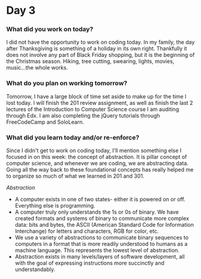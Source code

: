 # Day 3

### What did you work on today?

I did not have the opportunity to work on coding today. In my family, the day after Thanksgiving is something of a holiday in its own right. Thankfully it does not involve any part of Black Friday shopping, but it is the beginning of the Christmas season. Hiking, tree cutting, swearing, lights, movies, music...the whole works. 

### What do you plan on working tomorrow?

Tomorrow, I have a large block of time set aside to make up for the time I lost today. I will finish the 201 review assignment, as well as finish the last 2 lectures of the Introduction to Computer Science course I am auditing through Edx. I am also completing the jQuery tutorials through FreeCodeCamp and SoloLearn.  

### What did you learn today and/or re-enforce?

Since I didn't get to work on coding today, I'll mention something else I focused in on this week: the concept of abstraction. It is pillar concept of computer science, and whenever we are coding, we are abstracting data. Going all the way back to these foundational concepts has really helped me to organize so much of what we learned in 201 and 301. 

*Abstraction*
- A computer exists in one of two states- either it is powered on or off. Everything else is programming. 
- A computer truly only understands the 1s or 0s of binary. We have created formats and systems of binary to communicate more complex data: bits and bytes, the ASCII (American Standard Code for Information Interchange) for letters and characters, RGB for color, etc.
- We use a variety of abstractions to communicate binary sequences to computers in a format that is more readily understood to humans as a machine language. This represents the lowest level of abstraction. 
- Abstraction exists in many levels/layers of software development, all with the goal of expressing instructions more succinctly and understandably.  